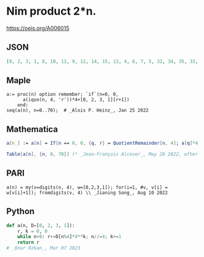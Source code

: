 # Nim product 2\*n\.
https://oeis.org/A006015
## JSON
```JSON
[0, 2, 3, 1, 8, 10, 11, 9, 12, 14, 15, 13, 4, 6, 7, 5, 32, 34, 35, 33, 40, 42, 43, 41, 44, 46, 47, 45, 36, 38, 39, 37, 48, 50, 51, 49, 56, 58, 59, 57, 60, 62, 63, 61, 52, 54, 55, 53, 16, 18, 19, 17, 24, 26, 27, 25, 28, 30, 31, 29, 20, 22, 23, 21, 128, 130, 131, 129, 136, 138, 139]
```
## Maple
```Maple
a:= proc(n) option remember; `if`(n=0, 0,
      a(iquo(n, 4, 'r'))*4+[0, 2, 3, 1][r+1])
    end:
seq(a(n), n=0..70);  # _Alois P. Heinz_, Jan 25 2022
```
## Mathematica
```Mathematica
a[n_] := a[n] = If[n == 0, 0, {q, r} = QuotientRemainder[n, 4]; a[q]*4 + {0, 2, 3, 1}[[r + 1]]];
```
```Mathematica
Table[a[n], {n, 0, 70}] (* _Jean-François Alcover_, May 20 2022, after _Alois P. Heinz_ *)
```
## PARI
```PARI
a(n) = my(v=digits(n, 4), w=[0,2,3,1]); for(i=1, #v, v[i] = w[v[i]+1]); fromdigits(v, 4) \\ _Jianing Song_, Aug 10 2022
```
## Python
```Python
def a(n, D=[0, 2, 3, 1]):
    r, k = 0, 0
    while n>0: r+=D[n%4]*4**k; n//=4; k+=1
    return r
# _Onur Ozkan_, Mar 07 2023
```
